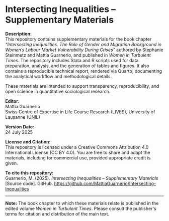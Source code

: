 # Intersecting Inequalities – Supplementary Materials

**Description:**  
This repository contains supplementary materials for the book chapter *"Intersecting Inequalities. The Role of Gender and Migration Background in Women’s Labour Market Vulnerability During Crises"* authored by Stephanie Steinmetz and Mattia Guarnerio, and published in *Women in Turbulent Times*. The repository includes Stata and R scripts used for data preparation, analysis, and the generation of tables and figures. It also contains a reproducible technical report, rendered via Quarto, documenting the analytical workflow and methodological details.

These materials are intended to support transparency, reproducibility, and open science in quantitative sociological research.

**Editor:**  
Mattia Guarnerio  
Swiss Centre of Expertise in Life Course Research (LIVES), University of Lausanne (UNIL)

**Version Date:**  
24 July 2025

**License and Citation:**  
This repository is licensed under a Creative Commons Attribution 4.0 International License (CC BY 4.0). You are free to share and adapt the materials, including for commercial use, provided appropriate credit is given.

**To cite this repository:**  
Guarnerio, M. (2025). *Intersecting Inequalities – Supplementary Materials* [Source code]. GitHub. https://github.com/MattiaGuarnerio/Intersecting-Inequalities

---

**Note:** The book chapter to which these materials relate is published in the edited volume *Women in Turbulent Times*. Please consult the publisher's terms for citation and distribution of the main text.
